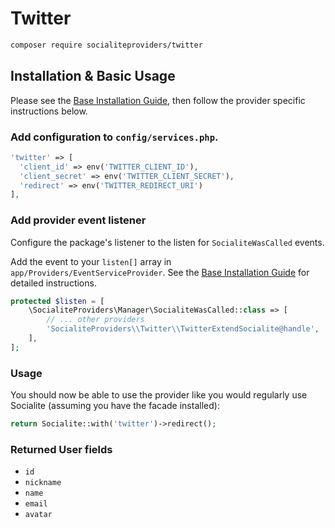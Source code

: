 # Twitter

```bash
composer require socialiteproviders/twitter
```

## Installation & Basic Usage

Please see the [Base Installation Guide](https://socialiteproviders.com/usage/), then follow the provider specific instructions below.

### Add configuration to `config/services.php`.

```php
'twitter' => [    
  'client_id' => env('TWITTER_CLIENT_ID'),  
  'client_secret' => env('TWITTER_CLIENT_SECRET'),  
  'redirect' => env('TWITTER_REDIRECT_URI') 
],
```

### Add provider event listener

Configure the package's listener to the listen for `SocialiteWasCalled` events. 

Add the event to your `listen[]` array  in `app/Providers/EventServiceProvider`. See the [Base Installation Guide](https://socialiteproviders.com/usage/) for detailed instructions.

```php
protected $listen = [
    \SocialiteProviders\Manager\SocialiteWasCalled::class => [
        // ... other providers
        'SocialiteProviders\\Twitter\\TwitterExtendSocialite@handle',
    ],
];
```

### Usage

You should now be able to use the provider like you would regularly use Socialite (assuming you have the facade installed):

```php
return Socialite::with('twitter')->redirect();
```

### Returned User fields

- ``id``
- ``nickname``
- ``name``
- ``email``
- ``avatar``
